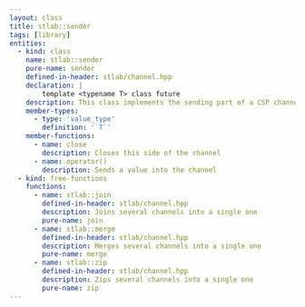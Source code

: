 ```yaml
---
layout: class
title: stlab::sender
tags: [library]
entities:
  - kind: class
    name: stlab::sender
    pure-name: sender
    defined-in-header: stlab/channel.hpp
    declaration: |
        template <typename T> class future
    description: This class implements the sending part of a CSP channel
    member-types:
      - type: 'value_type'
        definition: '`T`'
    member-functions:
      - name: close
        description: Closes this side of the channel
      - name: operator()
        description: Sends a value into the channel
  - kind: free-functions
    functions:
      - name: stlab::join
        defined-in-header: stlab/channel.hpp
        description: Joins several channels into a single one
        pure-name: join
      - name: stlab::merge
        defined-in-header: stlab/channel.hpp
        description: Merges several channels into a single one
        pure-name: merge
      - name: stlab::zip
        defined-in-header: stlab/channel.hpp
        description: Zips several channels into a single one
        pure-name: zip
---
```

